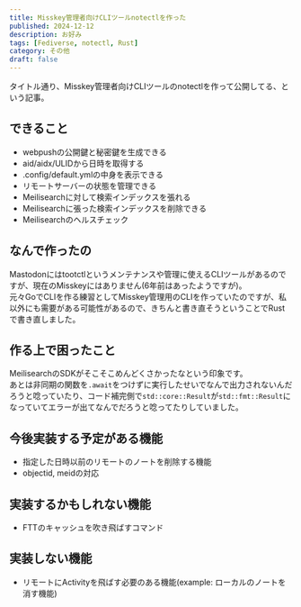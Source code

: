 ```yaml
---
title: Misskey管理者向けCLIツールnotectlを作った
published: 2024-12-12
description: お好み
tags: [Fediverse, notectl, Rust]
category: その他
draft: false
---
```


タイトル通り、Misskey管理者向けCLIツールのnotectlを作って公開してる、という記事。  

## できること
- webpushの公開鍵と秘密鍵を生成できる
- aid/aidx/ULIDから日時を取得する
- .config/default.ymlの中身を表示できる
- リモートサーバーの状態を管理できる
- Meilisearchに対して検索インデックスを張れる
- Meilisearchに張った検索インデックスを削除できる
- Meilisearchのヘルスチェック

## なんで作ったの
Mastodonにはtootctlというメンテナンスや管理に使えるCLIツールがあるのですが、現在のMisskeyにはありません(6年前はあったようですが)。  
元々GoでCLIを作る練習としてMisskey管理用のCLIを作っていたのですが、私以外にも需要がある可能性があるので、きちんと書き直そうということでRustで書き直しました。  

## 作る上で困ったこと
MeilisearchのSDKがそこそこめんどくさかったなという印象です。  
あとは非同期の関数を`.await`をつけずに実行したせいでなんで出力されないんだろうと唸っていたり、コード補完側で`std::core::Result`が`std::fmt::Result`になっていてエラーが出てなんでだろうと唸ってたりしていました。  

## 今後実装する予定がある機能
- 指定した日時以前のリモートのノートを削除する機能
- objectid, meidの対応

## 実装するかもしれない機能
- FTTのキャッシュを吹き飛ばすコマンド

## 実装しない機能
- リモートにActivityを飛ばす必要のある機能(example: ローカルのノートを消す機能)